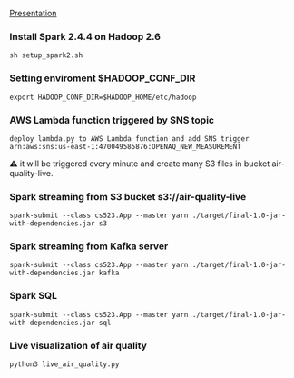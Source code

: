 [Presentation](https://onedrive.live.com/view.aspx?resid=35EA824A9571A24D!418)

### Install Spark 2.4.4 on Hadoop 2.6
```
sh setup_spark2.sh
```

### Setting enviroment $HADOOP_CONF_DIR
```
export HADOOP_CONF_DIR=$HADOOP_HOME/etc/hadoop
```
### AWS Lambda function triggered by SNS topic

```
deploy lambda.py to AWS Lambda function and add SNS trigger arn:aws:sns:us-east-1:470049585876:OPENAQ_NEW_MEASUREMENT 
```
:warning: it will be triggered every minute and create many S3 files in bucket air-quality-live.


### Spark streaming from S3 bucket s3://air-quality-live
```
spark-submit --class cs523.App --master yarn ./target/final-1.0-jar-with-dependencies.jar s3
```

### Spark streaming from Kafka server
```
spark-submit --class cs523.App --master yarn ./target/final-1.0-jar-with-dependencies.jar kafka
```

### Spark SQL
```
spark-submit --class cs523.App --master yarn ./target/final-1.0-jar-with-dependencies.jar sql
```

### Live visualization of air quality
```
python3 live_air_quality.py
```
